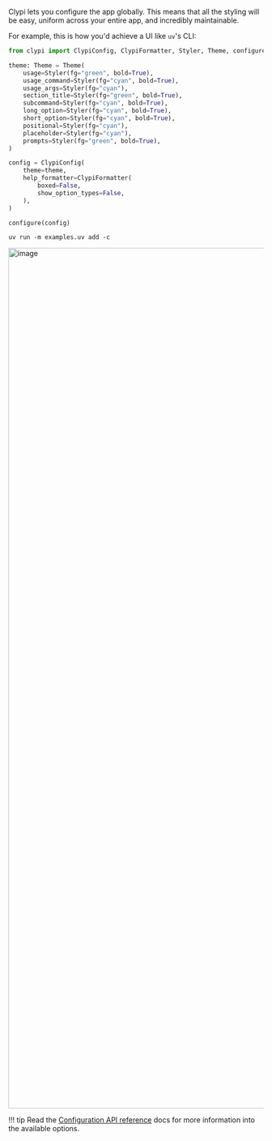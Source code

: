 Clypi lets you configure the app globally. This means that all the styling will be easy,
uniform across your entire app, and incredibly maintainable.

For example, this is how you'd achieve a UI like `uv`'s CLI:

<!-- mdtest -->
```python
from clypi import ClypiConfig, ClypiFormatter, Styler, Theme, configure

theme: Theme = Theme(
    usage=Styler(fg="green", bold=True),
    usage_command=Styler(fg="cyan", bold=True),
    usage_args=Styler(fg="cyan"),
    section_title=Styler(fg="green", bold=True),
    subcommand=Styler(fg="cyan", bold=True),
    long_option=Styler(fg="cyan", bold=True),
    short_option=Styler(fg="cyan", bold=True),
    positional=Styler(fg="cyan"),
    placeholder=Styler(fg="cyan"),
    prompts=Styler(fg="green", bold=True),
)

config = ClypiConfig(
    theme=theme,
    help_formatter=ClypiFormatter(
        boxed=False,
        show_option_types=False,
    ),
)

configure(config)
```

`uv run -m examples.uv add -c`

<img width="1699" alt="image" src="https://github.com/user-attachments/assets/dbf73404-1913-4315-81b6-1b690746680e" />

!!! tip
    Read the [Configuration API reference](../api/config.md) docs for more information into the available options.

